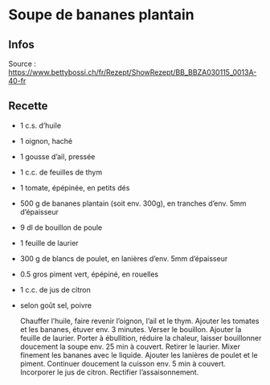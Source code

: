 # Soupe de bananes plantain

## Infos

Source : https://www.bettybossi.ch/fr/Rezept/ShowRezept/BB_BBZA030115_0013A-40-fr

## Recette

-  1 c.s.        d’huile
-  1             oignon, haché
-  1             gousse d’ail, pressée
-  1 c.c.        de feuilles de thym
-  1             tomate, épépinée, en petits dés
-  500 g         de bananes plantain (soit env. 300g), en tranches d’env. 5mm d’épaisseur
-  9 dl          de bouillon de poule
-  1             feuille de laurier
-  300 g         de blancs de poulet, en lanières d’env. 5mm d’épaisseur
-  0.5           gros piment vert, épépiné, en rouelles
-  1 c.c.        de jus de citron
-  selon goût    sel, poivre


    Chauffer l’huile, faire revenir l’oignon, l’ail et le thym.
    Ajouter les tomates et les bananes, étuver env. 3 minutes.
    Verser le bouillon.
    Ajouter la feuille de laurier.
    Porter à ébullition, réduire la chaleur, laisser bouillonner doucement la soupe env. 25 min à couvert.
    Retirer le laurier.
    Mixer finement les bananes avec le liquide.
    Ajouter les lanières de poulet et le piment.
    Continuer doucement la cuisson env. 5 min à couvert.
    Incorporer le jus de citron.
    Rectifier l’assaisonnement.
